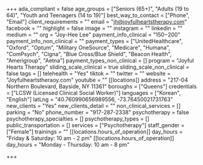 +++
ada_compliant = false
age_groups = ["Seniors (65+)", "Adults (19 to 64)", "Youth and Teenagers (14 to 19)"]
best_way_to_contact = ["Phone", "Email"]
client_requirements = ""
email = "jh@joyfulheartstherapy.com"
facebook = ""
highlight = false
image = ""
instagram = ""
linkedin = ""
medium = ""
org = "Joy-Hee Lee"
payment_info_clinical = "$150-$200"
payment_info_non_clinical = ""
payment_types = ["UnitedHealthcare", "Oxford", "Optum", "Military OneSource", "Medicare", "Humana", "ComPsych", "Cigna", "Blue Cross/Blue Shield", "Beacon Health", "Amerigroup", "Aetna"]
payment_types_non_clinical = []
program = "Joyful Hearts Therapy"
sliding_scale_clinical = true
sliding_scale_non_clinical = false
tags = []
telehealth = "Yes"
tiktok = ""
twitter = ""
website = "Joyfulheartstheraoy.com"
youtube = ""
[[locations]]
address = "217-04 Northern Boulevard, Bayside, NY 11361"
boroughs = ["Queens"]
credentials = ["LCSW (Licensed Clinical Social Worker)"]
languages = ["Korean", "English"]
latLng = "40.760990656989556, -73.76450021731763"
new_clients = "Yes"
new_clients_detail = ""
non_clinical_services = []
parking = "No"
phone_number = "917-287-2338"
psychotherapy = false
psychotherapy_specialties = []
psychotherapy_types = []
public_transportation = []
services = ["Psychotherapy"]
staff_gender = ["Female"]
trainings = ""
[[locations.hours_of_operation]]
day_hours = "Friday & Saturday: 10 am - 2 pm"
[[locations.hours_of_operation]]
day_hours = "Monday - Thursday: 10 am - 8 pm"

+++
